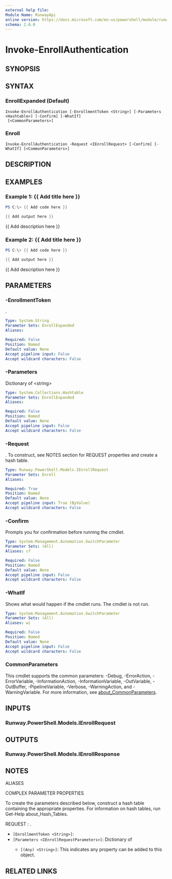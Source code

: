 ```yaml
---
external help file:
Module Name: RunwayApi
online version: https://docs.microsoft.com/en-us/powershell/module/runwayapi/invoke-enrollauthentication
schema: 2.0.0
---
```


# Invoke-EnrollAuthentication

## SYNOPSIS


## SYNTAX

### EnrollExpanded (Default)
```
Invoke-EnrollAuthentication [-EnrollmentToken <String>] [-Parameters <Hashtable>] [-Confirm] [-WhatIf]
 [<CommonParameters>]
```

### Enroll
```
Invoke-EnrollAuthentication -Request <IEnrollRequest> [-Confirm] [-WhatIf] [<CommonParameters>]
```

## DESCRIPTION


## EXAMPLES

### Example 1: {{ Add title here }}
```powershell
PS C:\> {{ Add code here }}

{{ Add output here }}
```

{{ Add description here }}

### Example 2: {{ Add title here }}
```powershell
PS C:\> {{ Add code here }}

{{ Add output here }}
```

{{ Add description here }}

## PARAMETERS

### -EnrollmentToken
.

```yaml
Type: System.String
Parameter Sets: EnrollExpanded
Aliases:

Required: False
Position: Named
Default value: None
Accept pipeline input: False
Accept wildcard characters: False
```

### -Parameters
Dictionary of \<string\>

```yaml
Type: System.Collections.Hashtable
Parameter Sets: EnrollExpanded
Aliases:

Required: False
Position: Named
Default value: None
Accept pipeline input: False
Accept wildcard characters: False
```

### -Request
.
To construct, see NOTES section for REQUEST properties and create a hash table.

```yaml
Type: Runway.PowerShell.Models.IEnrollRequest
Parameter Sets: Enroll
Aliases:

Required: True
Position: Named
Default value: None
Accept pipeline input: True (ByValue)
Accept wildcard characters: False
```

### -Confirm
Prompts you for confirmation before running the cmdlet.

```yaml
Type: System.Management.Automation.SwitchParameter
Parameter Sets: (All)
Aliases: cf

Required: False
Position: Named
Default value: None
Accept pipeline input: False
Accept wildcard characters: False
```

### -WhatIf
Shows what would happen if the cmdlet runs.
The cmdlet is not run.

```yaml
Type: System.Management.Automation.SwitchParameter
Parameter Sets: (All)
Aliases: wi

Required: False
Position: Named
Default value: None
Accept pipeline input: False
Accept wildcard characters: False
```

### CommonParameters
This cmdlet supports the common parameters: -Debug, -ErrorAction, -ErrorVariable, -InformationAction, -InformationVariable, -OutVariable, -OutBuffer, -PipelineVariable, -Verbose, -WarningAction, and -WarningVariable. For more information, see [about_CommonParameters](http://go.microsoft.com/fwlink/?LinkID=113216).

## INPUTS

### Runway.PowerShell.Models.IEnrollRequest

## OUTPUTS

### Runway.PowerShell.Models.IEnrollResponse

## NOTES

ALIASES

COMPLEX PARAMETER PROPERTIES

To create the parameters described below, construct a hash table containing the appropriate properties. For information on hash tables, run Get-Help about_Hash_Tables.


REQUEST <IEnrollRequest>: .
  - `[EnrollmentToken <String>]`: 
  - `[Parameters <IEnrollRequestParameters>]`: Dictionary of <string>
    - `[(Any) <String>]`: This indicates any property can be added to this object.

## RELATED LINKS

